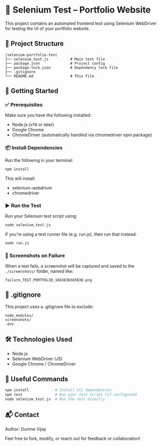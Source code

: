 # 🧪 Selenium Test – Portfolio Website

This project contains an automated frontend test using Selenium WebDriver for testing the UI of your portfolio website.

## 📁 Project Structure

```
/selenium-portfolio-test
├── selenium_test.js          # Main test file
├── package.json              # Project config
├── package-lock.json         # Dependency lock file
├── .gitignore
└── README.md                 # This file
```

## 🚀 Getting Started

### ✅ Prerequisites

Make sure you have the following installed:
- Node.js (v14 or later)
- Google Chrome
- ChromeDriver (automatically handled via chromedriver npm package)

### 📦 Install Dependencies

Run the following in your terminal:

```bash
npm install
```

This will install:
- selenium-webdriver
- chromedriver

### ▶️ Run the Test

Run your Selenium test script using:

```bash
node selenium_test.js
```

If you're using a test runner file (e.g. run.js), then run that instead:

```bash
node run.js
```

### 📸 Screenshots on Failure

When a test fails, a screenshot will be captured and saved to the `./screenshots/` folder, named like:

```
failure_TEST_PORTFOLIO_1683838383838.png
```

## 📂 .gitignore

This project uses a .gitignore file to exclude:

```
node_modules/
screenshots/
.env
```

## 🛠 Technologies Used

- Node.js
- Selenium WebDriver (JS)
- Google Chrome / ChromeDriver

## 🧰 Useful Commands

```bash
npm install            # Install all dependencies
npm test               # Run your test script (if configured)
node selenium_test.js  # Run the test directly
```

## 📬 Contact

Author: Dumne Vijay

Feel free to fork, modify, or reach out for feedback or collaboration!

